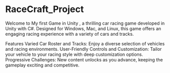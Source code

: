 # RaceCraft_Project

Welcome to My first Game in Unity , a thrilling car racing game developed in Unity with C#. Designed for Windows, Mac, and Linux, this game offers an engaging racing experience with a variety of cars and tracks.

Features
Varied Car Roster and Tracks: Enjoy a diverse selection of vehicles and racing environments.
User-Friendly Controls and Customization: Tailor your vehicle to your racing style with deep customization options.
Progressive Challenges: New content unlocks as you advance, keeping the gameplay exciting and competitive.
